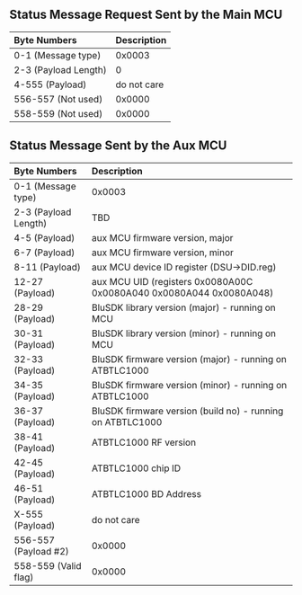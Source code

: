 ## [](#header-2) Status Message Request Sent by the Main MCU 
  
| Byte Numbers         | Description |
|:---------------------|:------------|
| 0-1 (Message type)   | 0x0003      |
| 2-3 (Payload Length) | 0           |
| 4-555 (Payload)      | do not care |
| 556-557 (Not used)   | 0x0000 |
| 558-559 (Not used)   | 0x0000 |


## [](#header-2) Status Message Sent by the Aux MCU 
  
| Byte Numbers         | Description |
|:---------------------|:------------|
| 0-1 (Message type)   | 0x0003      |
| 2-3 (Payload Length) | TBD         |
| 4-5 (Payload)        | aux MCU firmware version, major |
| 6-7 (Payload)        | aux MCU firmware version, minor |
| 8-11 (Payload)       | aux MCU device ID register (DSU->DID.reg) |
| 12-27 (Payload)      | aux MCU UID (registers 0x0080A00C 0x0080A040 0x0080A044 0x0080A048) |
| 28-29 (Payload)      | BluSDK library version (major) - running on MCU |
| 30-31 (Payload)      | BluSDK library version (minor) - running on MCU |
| 32-33 (Payload)      | BluSDK firmware version (major) - running on ATBTLC1000 |
| 34-35 (Payload)      | BluSDK firmware version (minor) - running on ATBTLC1000 |
| 36-37 (Payload)      | BluSDK firmware version (build no) - running on ATBTLC1000 |
| 38-41 (Payload)      | ATBTLC1000 RF version |
| 42-45 (Payload)      | ATBTLC1000 chip ID |
| 46-51 (Payload)      | ATBTLC1000 BD Address |
| X-555 (Payload)      | do not care |
| 556-557 (Payload #2) | 0x0000 |
| 558-559 (Valid flag) | 0x0000 |
